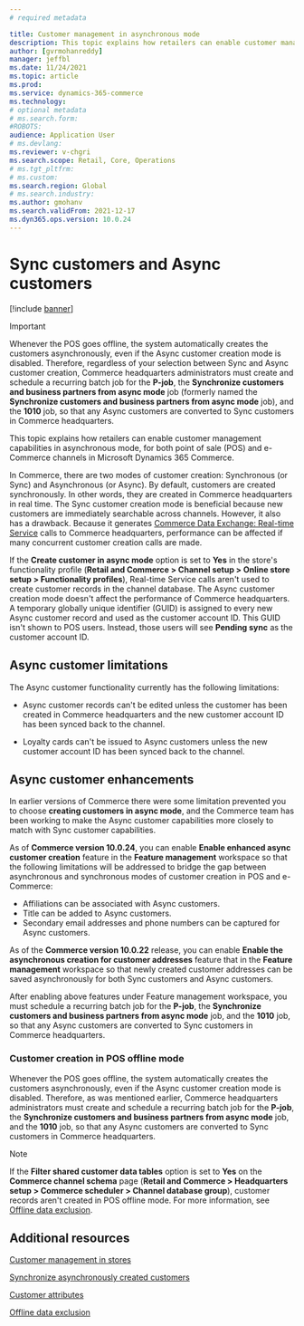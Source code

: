 ```yaml
---
# required metadata

title: Customer management in asynchronous mode
description: This topic explains how retailers can enable customer management capabilities in asynchronous mode at the point of sale (POS) or e-Commerce channel in Microsoft Dynamics 365 Commerce.
author: [gvrmohanreddy]
manager: jeffbl
ms.date: 11/24/2021
ms.topic: article
ms.prod: 
ms.service: dynamics-365-commerce
ms.technology: 
# optional metadata
# ms.search.form:  
#ROBOTS: 
audience: Application User
# ms.devlang: 
ms.reviewer: v-chgri
ms.search.scope: Retail, Core, Operations
# ms.tgt_pltfrm: 
# ms.custom: 
ms.search.region: Global
# ms.search.industry: 
ms.author: gmohanv
ms.search.validFrom: 2021-12-17
ms.dyn365.ops.version: 10.0.24
---
```


# Sync customers and Async customers

[!include [banner](includes/banner.md)]

> [!IMPORTANT]
> Whenever the POS goes offline, the system automatically creates the customers asynchronously, even if the Async customer creation mode is disabled. Therefore, regardless of your selection between Sync and Async customer creation, Commerce headquarters administrators must create and schedule a recurring batch job for the **P-job**, the **Synchronize customers and business partners from async mode** job (formerly named the **Synchronize customers and business partners from async mode** job), and the **1010** job, so that any Async customers are converted to Sync customers in Commerce headquarters.


This topic explains how retailers can enable customer management capabilities in asynchronous mode, for both point of sale (POS) and e-Commerce channels in Microsoft Dynamics 365 Commerce.

In Commerce, there are two modes of customer creation: Synchronous (or Sync) and Asynchronous (or Async). By default, customers are created synchronously. In other words, they are created in Commerce headquarters in real time. The Sync customer creation mode is beneficial because new customers are immediately searchable across channels. However, it also has a drawback. Because it generates [Commerce Data Exchange: Real-time Service](dev-itpro/define-retail-channel-communications-cdx.md#realtime-service) calls to Commerce headquarters, performance can be affected if many concurrent customer creation calls are made.

If the **Create customer in async mode** option is set to **Yes** in the store's functionality profile (**Retail and Commerce \> Channel setup \> Online store setup \> Functionality profiles**), Real-time Service calls aren't used to create customer records in the channel database. The Async customer creation mode doesn't affect the performance of Commerce headquarters. A temporary globally unique identifier (GUID) is assigned to every new Async customer record and used as the customer account ID. This GUID isn't shown to POS users. Instead, those users will see **Pending sync** as the customer account ID. 



## Async customer limitations

The Async customer functionality currently has the following limitations:

- Async customer records can't be edited unless the customer has been created in Commerce headquarters and the new customer account ID has been synced back to the channel.

- Loyalty cards can't be issued to Async customers unless the new customer account ID has been synced back to the channel.

## Async customer enhancements

In earlier versions of Commerce there were some limitation prevented you to choose **creating customers in async mode**, and the Commerce team has been working to make the Async customer capabilities more closely to match with Sync customer capabilities. 

As of **Commerce version 10.0.24**, you can enable **Enable enhanced async customer creation** feature in the **Feature management** workspace so that the following limitations will be addressed to bridge the gap between asynchronous and synchronous modes of customer creation in POS and e-Commerce: 

- Affiliations can be associated with Async customers. 
- Title can be added to Async customers. 
- Secondary email addresses and phone numbers can be captured for Async customers.


As of the **Commerce version 10.0.22** release, you can enable **Enable the asynchronous creation for customer addresses** feature that in the **Feature management** workspace so that newly created customer addresses can be saved asynchronously for both Sync customers and Async customers. 

After enabling above features under Feature management workspace, you must schedule a recurring batch job for the **P-job**, the **Synchronize customers and business partners from async mode** job, and the **1010** job, so that any Async customers are converted to Sync customers in Commerce headquarters.


### Customer creation in POS offline mode

Whenever the POS goes offline, the system automatically creates the customers asynchronously, even if the Async customer creation mode is disabled. Therefore, as was mentioned earlier, Commerce headquarters administrators must create and schedule a recurring batch job for the **P-job**, the **Synchronize customers and business partners from async mode** job, and the **1010** job, so that any Async customers are converted to Sync customers in Commerce headquarters.

> [!NOTE]
> If the **Filter shared customer data tables** option is set to **Yes** on the **Commerce channel schema** page (**Retail and Commerce \> Headquarters setup \> Commerce scheduler \> Channel database group**), customer records aren't created in POS offline mode. For more information, see [Offline data exclusion](dev-itpro/implementation-considerations-cdx.md#offline-data-exclusion).


## Additional resources

[Customer management in stores](/customer-mgmt-stores.md)

[Synchronize asynchronously created customers](/synchronize-asynchronous-customer.md)

[Customer attributes](dev-itpro/customer-attributes.md)

[Offline data exclusion](dev-itpro/implementation-considerations-cdx.md#offline-data-exclusion)


